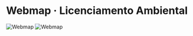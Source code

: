 # Webmap · Licenciamento Ambiental

<object data="https://img.shields.io/badge/licenciamento_-webmap_-blue?link=http%3A%2F%2Ftinyurl.com%2F25ty2lrr" type="image/svg+xml">
  <img src="https://img.shields.io/badge/licenciamento_-webmap_-blue?link=http%3A%2F%2Ftinyurl.com%2F25ty2lrr" alt="Webmap">
</object>

<object data="http://tinyurl.com/29sph2wv" type="image/svg+xml">
  <img src="https://img.shields.io/badge/licenciamento_-webmap_-blue?link=http%3A%2F%2Ftinyurl.com%2F25ty2lrr" alt="Webmap">
</object>
